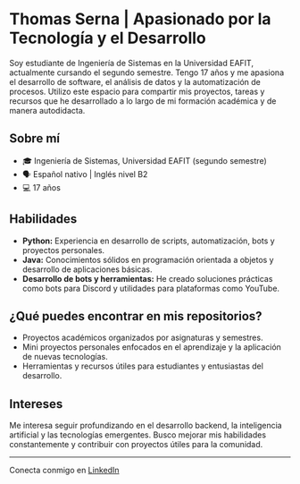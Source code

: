 # Thomas Serna | Apasionado por la Tecnología y el Desarrollo

Soy estudiante de Ingeniería de Sistemas en la Universidad EAFIT, actualmente cursando el segundo semestre. Tengo 17 años y me apasiona el desarrollo de software, el análisis de datos y la automatización de procesos. Utilizo este espacio para compartir mis proyectos, tareas y recursos que he desarrollado a lo largo de mi formación académica y de manera autodidacta.

## Sobre mí

- 🎓 Ingeniería de Sistemas, Universidad EAFIT (segundo semestre)
- 🗣️ Español nativo | Inglés nivel B2
- 💻 17 años

## Habilidades

- **Python:** Experiencia en desarrollo de scripts, automatización, bots y proyectos personales.
- **Java:** Conocimientos sólidos en programación orientada a objetos y desarrollo de aplicaciones básicas.
- **Desarrollo de bots y herramientas:** He creado soluciones prácticas como bots para Discord y utilidades para plataformas como YouTube.

## ¿Qué puedes encontrar en mis repositorios?

- Proyectos académicos organizados por asignaturas y semestres.
- Mini proyectos personales enfocados en el aprendizaje y la aplicación de nuevas tecnologías.
- Herramientas y recursos útiles para estudiantes y entusiastas del desarrollo.

## Intereses

Me interesa seguir profundizando en el desarrollo backend, la inteligencia artificial y las tecnologías emergentes. Busco mejorar mis habilidades constantemente y contribuir con proyectos útiles para la comunidad.

---

Conecta conmigo en [LinkedIn](https://www.linkedin.com/in/thomas-serna-saldarriaga-607650239/)